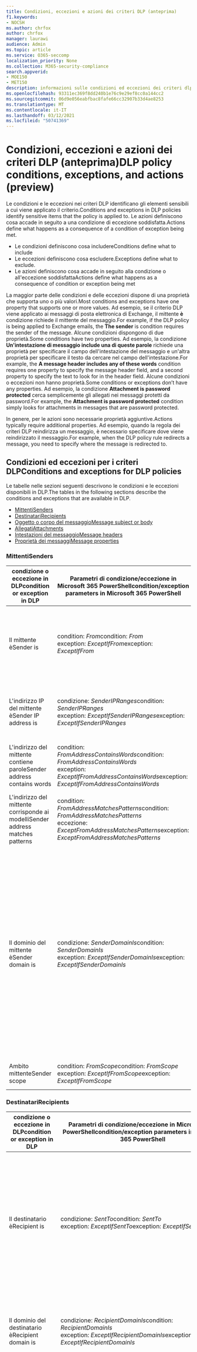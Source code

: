 ```yaml
---
title: Condizioni, eccezioni e azioni dei criteri DLP (anteprima)
f1.keywords:
- NOCSH
ms.author: chrfox
author: chrfox
manager: laurawi
audience: Admin
ms.topic: article
ms.service: O365-seccomp
localization_priority: None
ms.collection: M365-security-compliance
search.appverid:
- MOE150
- MET150
description: informazioni sulle condizioni ed eccezioni dei criteri dlp
ms.openlocfilehash: 93311ec369f8dd240b1e76c9e29ef8cc0a144cc2
ms.sourcegitcommit: 06d9e056eabfbac8fafe66cc32907b33d4ae8253
ms.translationtype: MT
ms.contentlocale: it-IT
ms.lasthandoff: 03/12/2021
ms.locfileid: "50741369"
---
```

# <a name="dlp-policy-conditions-exceptions-and-actions-preview"></a><span data-ttu-id="91c2b-103">Condizioni, eccezioni e azioni dei criteri DLP (anteprima)</span><span class="sxs-lookup"><span data-stu-id="91c2b-103">DLP policy conditions, exceptions, and actions (preview)</span></span>

<span data-ttu-id="91c2b-104">Le condizioni e le eccezioni nei criteri DLP identificano gli elementi sensibili a cui viene applicato il criterio.</span><span class="sxs-lookup"><span data-stu-id="91c2b-104">Conditions and exceptions in DLP policies identify sensitive items that the policy is applied to.</span></span> <span data-ttu-id="91c2b-105">Le azioni definiscono cosa accade in seguito a una condizione di eccezione soddisfatta.</span><span class="sxs-lookup"><span data-stu-id="91c2b-105">Actions define what happens as a consequence of a condition of exception being met.</span></span>

- <span data-ttu-id="91c2b-106">Le condizioni definiscono cosa includere</span><span class="sxs-lookup"><span data-stu-id="91c2b-106">Conditions define what to include</span></span>
- <span data-ttu-id="91c2b-107">Le eccezioni definiscono cosa escludere.</span><span class="sxs-lookup"><span data-stu-id="91c2b-107">Exceptions define what to exclude.</span></span>
- <span data-ttu-id="91c2b-108">Le azioni definiscono cosa accade in seguito alla condizione o all'eccezione soddisfatta</span><span class="sxs-lookup"><span data-stu-id="91c2b-108">Actions define what happens as a consequence of condition or exception being met</span></span>
 
<span data-ttu-id="91c2b-109">La maggior parte delle condizioni e delle eccezioni dispone di una proprietà che supporta uno o più valori.</span><span class="sxs-lookup"><span data-stu-id="91c2b-109">Most conditions and exceptions have one property that supports one or more values.</span></span> <span data-ttu-id="91c2b-110">Ad esempio, se il criterio DLP viene applicato ai messaggi di posta elettronica di Exchange, il mittente **è** condizione richiede il mittente del messaggio.</span><span class="sxs-lookup"><span data-stu-id="91c2b-110">For example, if the DLP policy is being applied to Exchange emails, the **The sender** is condition requires the sender of the message.</span></span> <span data-ttu-id="91c2b-111">Alcune condizioni dispongono di due proprietà.</span><span class="sxs-lookup"><span data-stu-id="91c2b-111">Some conditions have two properties.</span></span> <span data-ttu-id="91c2b-112">Ad esempio, la condizione **Un'intestazione di messaggio include una di queste parole** richiede una proprietà per specificare il campo dell'intestazione del messaggio e un'altra proprietà per specificare il testo da cercare nel campo dell'intestazione.</span><span class="sxs-lookup"><span data-stu-id="91c2b-112">For example, the **A message header includes any of these words** condition requires one property to specify the message header field, and a second property to specify the text to look for in the header field.</span></span> <span data-ttu-id="91c2b-113">Alcune condizioni o eccezioni non hanno proprietà.</span><span class="sxs-lookup"><span data-stu-id="91c2b-113">Some conditions or exceptions don’t have any properties.</span></span> <span data-ttu-id="91c2b-114">Ad esempio, la condizione **Attachment is password protected** cerca semplicemente gli allegati nei messaggi protetti da password.</span><span class="sxs-lookup"><span data-stu-id="91c2b-114">For example, the **Attachment is password protected** condition simply looks for attachments in messages that are password protected.</span></span>

<span data-ttu-id="91c2b-115">In genere, per le azioni sono necessarie proprietà aggiuntive.</span><span class="sxs-lookup"><span data-stu-id="91c2b-115">Actions typically require additional properties.</span></span> <span data-ttu-id="91c2b-116">Ad esempio, quando la regola dei criteri DLP reindirizza un messaggio, è necessario specificare dove viene reindirizzato il messaggio.</span><span class="sxs-lookup"><span data-stu-id="91c2b-116">For example, when the DLP policy rule redirects a message, you need to specify where the message is redirected to.</span></span> 
<!-- Some actions have multiple properties that are available or required. For example, when the rule adds a header field to the message header, you need to specify both the name and value of the header. When the rule adds a disclaimer to messages, you need to specify the disclaimer text, but you can also specify where to insert the text, or what to do if the disclaimer can't be added to the message. Typically, you can configure multiple actions in a rule, but some actions are exclusive. For example, one rule can't reject and redirect the same message.-->

## <a name="conditions-and-exceptions-for-dlp-policies"></a><span data-ttu-id="91c2b-117">Condizioni ed eccezioni per i criteri DLP</span><span class="sxs-lookup"><span data-stu-id="91c2b-117">Conditions and exceptions for DLP policies</span></span>

<span data-ttu-id="91c2b-118">Le tabelle nelle sezioni seguenti descrivono le condizioni e le eccezioni disponibili in DLP.</span><span class="sxs-lookup"><span data-stu-id="91c2b-118">The tables in the following sections describe the conditions and exceptions that are available in DLP.</span></span>

- [<span data-ttu-id="91c2b-119">Mittenti</span><span class="sxs-lookup"><span data-stu-id="91c2b-119">Senders</span></span>](#senders)
- [<span data-ttu-id="91c2b-120">Destinatari</span><span class="sxs-lookup"><span data-stu-id="91c2b-120">Recipients</span></span>](#recipients)
- [<span data-ttu-id="91c2b-121">Oggetto o corpo del messaggio</span><span class="sxs-lookup"><span data-stu-id="91c2b-121">Message subject or body</span></span>](#message-subject-or-body)
- [<span data-ttu-id="91c2b-122">Allegati</span><span class="sxs-lookup"><span data-stu-id="91c2b-122">Attachments</span></span>](#attachments)
- [<span data-ttu-id="91c2b-123">Intestazioni del messaggio</span><span class="sxs-lookup"><span data-stu-id="91c2b-123">Message headers</span></span>](#message-headers)
- [<span data-ttu-id="91c2b-124">Proprietà dei messaggi</span><span class="sxs-lookup"><span data-stu-id="91c2b-124">Message properties</span></span>](#message-properties)

### <a name="senders"></a><span data-ttu-id="91c2b-125">Mittenti</span><span class="sxs-lookup"><span data-stu-id="91c2b-125">Senders</span></span>


|<span data-ttu-id="91c2b-126">**condizione o eccezione in DLP**</span><span class="sxs-lookup"><span data-stu-id="91c2b-126">**condition or exception in DLP**</span></span>  |<span data-ttu-id="91c2b-127">**Parametri di condizione/eccezione in Microsoft 365 PowerShell**</span><span class="sxs-lookup"><span data-stu-id="91c2b-127">**condition/exception parameters in Microsoft 365 PowerShell**</span></span> |<span data-ttu-id="91c2b-128">**tipo di proprietà**</span><span class="sxs-lookup"><span data-stu-id="91c2b-128">**property type**</span></span>  |<span data-ttu-id="91c2b-129">**description**</span><span class="sxs-lookup"><span data-stu-id="91c2b-129">**description**</span></span>|
|---------|---------|---------|---------|
|<span data-ttu-id="91c2b-130">Il mittente è</span><span class="sxs-lookup"><span data-stu-id="91c2b-130">Sender is</span></span> |<span data-ttu-id="91c2b-131">condition: *From*</span><span class="sxs-lookup"><span data-stu-id="91c2b-131">condition: *From*</span></span> <br/> <span data-ttu-id="91c2b-132">exception: *ExceptIfFrom*</span><span class="sxs-lookup"><span data-stu-id="91c2b-132">exception: *ExceptIfFrom*</span></span>      |<span data-ttu-id="91c2b-133">Addresses</span><span class="sxs-lookup"><span data-stu-id="91c2b-133">Addresses</span></span> |     <span data-ttu-id="91c2b-134">Messaggi inviati dalle cassette postali, dagli utenti di posta elettronica, dai contatti di posta o dai gruppi di Microsoft 365 specificati nell'organizzazione.</span><span class="sxs-lookup"><span data-stu-id="91c2b-134">Messages that are sent by the specified mailboxes, mail users, mail contacts, or Microsoft 365 groups in the organization.</span></span>|
|<span data-ttu-id="91c2b-135">L'indirizzo IP del mittente è</span><span class="sxs-lookup"><span data-stu-id="91c2b-135">Sender IP address is</span></span>     |<span data-ttu-id="91c2b-136">condizione: *SenderIPRanges*</span><span class="sxs-lookup"><span data-stu-id="91c2b-136">condition: *SenderIPRanges*</span></span><br/> <span data-ttu-id="91c2b-137">exception: *ExceptIfSenderIPRanges*</span><span class="sxs-lookup"><span data-stu-id="91c2b-137">exception: *ExceptIfSenderIPRanges*</span></span>         |  <span data-ttu-id="91c2b-138">IPAddressRanges</span><span class="sxs-lookup"><span data-stu-id="91c2b-138">IPAddressRanges</span></span>       | <span data-ttu-id="91c2b-139">Messaggi in cui l'indirizzo IP del mittente corrisponde all'indirizzo IP specificato o ricade nell'intervallo di indirizzi IP specificato.</span><span class="sxs-lookup"><span data-stu-id="91c2b-139">Messages where the sender's IP address matches the specified IP address, or falls within the specified IP address range.</span></span>       |
|<span data-ttu-id="91c2b-140">L'indirizzo del mittente contiene parole</span><span class="sxs-lookup"><span data-stu-id="91c2b-140">Sender address contains words</span></span>   | <span data-ttu-id="91c2b-141">condition: *FromAddressContainsWords*</span><span class="sxs-lookup"><span data-stu-id="91c2b-141">condition: *FromAddressContainsWords*</span></span> <br/> <span data-ttu-id="91c2b-142">exception: *ExceptIfFromAddressContainsWords*</span><span class="sxs-lookup"><span data-stu-id="91c2b-142">exception: *ExceptIfFromAddressContainsWords*</span></span>        |   <span data-ttu-id="91c2b-143">Parole</span><span class="sxs-lookup"><span data-stu-id="91c2b-143">Words</span></span>      |   <span data-ttu-id="91c2b-144">Messaggi che contengono le parole specificate nell'indirizzo e-mail del mittente.</span><span class="sxs-lookup"><span data-stu-id="91c2b-144">Messages that contain the specified words in the sender's email address.</span></span>|
| <span data-ttu-id="91c2b-145">L'indirizzo del mittente corrisponde ai modelli</span><span class="sxs-lookup"><span data-stu-id="91c2b-145">Sender address matches patterns</span></span>    | <span data-ttu-id="91c2b-146">condition: *FromAddressMatchesPatterns*</span><span class="sxs-lookup"><span data-stu-id="91c2b-146">condition: *FromAddressMatchesPatterns*</span></span> <br/> <span data-ttu-id="91c2b-147">eccezione: *ExceptFromAddressMatchesPatterns*</span><span class="sxs-lookup"><span data-stu-id="91c2b-147">exception: *ExceptFromAddressMatchesPatterns*</span></span>       |      <span data-ttu-id="91c2b-148">Modelli</span><span class="sxs-lookup"><span data-stu-id="91c2b-148">Patterns</span></span>   |  <span data-ttu-id="91c2b-149">Messaggi in cui l'indirizzo e-mail del mittente contiene modelli di testo che corrispondono alle espressioni regolari specificate.</span><span class="sxs-lookup"><span data-stu-id="91c2b-149">Messages where the sender's email address contains text patterns that match the specified regular expressions.</span></span>  |
|<span data-ttu-id="91c2b-150">Il dominio del mittente è</span><span class="sxs-lookup"><span data-stu-id="91c2b-150">Sender domain is</span></span>  |  <span data-ttu-id="91c2b-151">condizione: *SenderDomainIs*</span><span class="sxs-lookup"><span data-stu-id="91c2b-151">condition: *SenderDomainIs*</span></span> <br/> <span data-ttu-id="91c2b-152">exception: *ExceptIfSenderDomainIs*</span><span class="sxs-lookup"><span data-stu-id="91c2b-152">exception: *ExceptIfSenderDomainIs*</span></span>       |<span data-ttu-id="91c2b-153">DomainName</span><span class="sxs-lookup"><span data-stu-id="91c2b-153">DomainName</span></span>         |     <span data-ttu-id="91c2b-154">Messaggi in cui il dominio dell'indirizzo di posta elettronica del mittente corrisponde al valore specificato.</span><span class="sxs-lookup"><span data-stu-id="91c2b-154">Messages where the domain of the sender's email address matches the specified value.</span></span> <span data-ttu-id="91c2b-155">Se è necessario trovare  i domini del mittente che contengono il dominio specificato(ad esempio, qualsiasi sottodominio di un dominio), utilizzare la condizione L'indirizzo del mittente corrisponde **a**(*FromAddressMatchesPatterns*) e specificare il dominio utilizzando la sintassi: ' \. dominio \. com$'.</span><span class="sxs-lookup"><span data-stu-id="91c2b-155">If you need to find sender domains that *contain* the specified domain (for example, any subdomain of a domain), use **The sender address matches**(*FromAddressMatchesPatterns*) condition and specify the domain by using the syntax: '\.domain\.com$'.</span></span>    |
|<span data-ttu-id="91c2b-156">Ambito mittente</span><span class="sxs-lookup"><span data-stu-id="91c2b-156">Sender scope</span></span>    | <span data-ttu-id="91c2b-157">condition: *FromScope*</span><span class="sxs-lookup"><span data-stu-id="91c2b-157">condition: *FromScope*</span></span> <br/> <span data-ttu-id="91c2b-158">exception: *ExceptIfFromScope*</span><span class="sxs-lookup"><span data-stu-id="91c2b-158">exception: *ExceptIfFromScope*</span></span>    | <span data-ttu-id="91c2b-159">UserScopeFrom</span><span class="sxs-lookup"><span data-stu-id="91c2b-159">UserScopeFrom</span></span>    |    <span data-ttu-id="91c2b-160">Messaggi inviati da mittenti interni o esterni.</span><span class="sxs-lookup"><span data-stu-id="91c2b-160">Messages that are sent by either internal or external senders.</span></span>    |

### <a name="recipients"></a><span data-ttu-id="91c2b-161">Destinatari</span><span class="sxs-lookup"><span data-stu-id="91c2b-161">Recipients</span></span>

|<span data-ttu-id="91c2b-162">**condizione o eccezione in DLP**</span><span class="sxs-lookup"><span data-stu-id="91c2b-162">**condition or exception in DLP**</span></span>| <span data-ttu-id="91c2b-163">**Parametri di condizione/eccezione in Microsoft 365 PowerShell**</span><span class="sxs-lookup"><span data-stu-id="91c2b-163">**condition/exception parameters in Microsoft 365 PowerShell**</span></span> |    <span data-ttu-id="91c2b-164">**tipo di proprietà**</span><span class="sxs-lookup"><span data-stu-id="91c2b-164">**property type**</span></span> | <span data-ttu-id="91c2b-165">**description**</span><span class="sxs-lookup"><span data-stu-id="91c2b-165">**description**</span></span>|
|---------|---------|---------|---------|
|<span data-ttu-id="91c2b-166">Il destinatario è</span><span class="sxs-lookup"><span data-stu-id="91c2b-166">Recipient is</span></span>|  <span data-ttu-id="91c2b-167">condizione: *SentTo*</span><span class="sxs-lookup"><span data-stu-id="91c2b-167">condition: *SentTo*</span></span> <br/> <span data-ttu-id="91c2b-168">exception: *ExceptIfSentTo*</span><span class="sxs-lookup"><span data-stu-id="91c2b-168">exception: *ExceptIfSentTo*</span></span> | <span data-ttu-id="91c2b-169">Addresses</span><span class="sxs-lookup"><span data-stu-id="91c2b-169">Addresses</span></span> | <span data-ttu-id="91c2b-p105">Messaggi in cui uno dei destinatari è la cassetta postale, l'utente di posta o il contatto di posta specificato nell'organizzazione. I destinatari possono essere nei campi **To**, **Cc** o **Bcc** del messaggio.  </span><span class="sxs-lookup"><span data-stu-id="91c2b-p105">Messages where one of the recipients is the specified mailbox, mail user, or mail contact in the organization. The recipients can be in the **To**, **Cc**, or **Bcc** fields of the message.</span></span>|
|<span data-ttu-id="91c2b-172">Il dominio del destinatario è</span><span class="sxs-lookup"><span data-stu-id="91c2b-172">Recipient domain is</span></span>|   <span data-ttu-id="91c2b-173">condizione: *RecipientDomainIs*</span><span class="sxs-lookup"><span data-stu-id="91c2b-173">condition: *RecipientDomainIs*</span></span> <br/> <span data-ttu-id="91c2b-174">exception: *ExceptIfRecipientDomainIs*</span><span class="sxs-lookup"><span data-stu-id="91c2b-174">exception: *ExceptIfRecipientDomainIs*</span></span> |   <span data-ttu-id="91c2b-175">DomainName</span><span class="sxs-lookup"><span data-stu-id="91c2b-175">DomainName</span></span> |    <span data-ttu-id="91c2b-176">Messaggi in cui il dominio dell'indirizzo di posta elettronica del mittente corrisponde al valore specificato.</span><span class="sxs-lookup"><span data-stu-id="91c2b-176">Messages where the domain of the sender's email address matches the specified value.</span></span>|
|<span data-ttu-id="91c2b-177">L'indirizzo del destinatario contiene parole</span><span class="sxs-lookup"><span data-stu-id="91c2b-177">Recipient address contains words</span></span>|  <span data-ttu-id="91c2b-178">condition: *AnyOfRecipientAddressContainsWords*</span><span class="sxs-lookup"><span data-stu-id="91c2b-178">condition: *AnyOfRecipientAddressContainsWords*</span></span> <br/> <span data-ttu-id="91c2b-179">exception: *ExceptIfAnyOfRecipientAddressContainsWords*</span><span class="sxs-lookup"><span data-stu-id="91c2b-179">exception: *ExceptIfAnyOfRecipientAddressContainsWords*</span></span>|  <span data-ttu-id="91c2b-180">Parole</span><span class="sxs-lookup"><span data-stu-id="91c2b-180">Words</span></span>|  <span data-ttu-id="91c2b-181">Messaggi che contengono le parole specificate nell'indirizzo e-mail del destinatario.</span><span class="sxs-lookup"><span data-stu-id="91c2b-181">Messages that contain the specified words in the recipient's email address.</span></span> <br/><span data-ttu-id="91c2b-p106">**Nota**: questa condizione non considera i messaggi che vengono inviati all'indirizzo proxy del destinatario. Esegue la corrispondenza solo dei messaggi che vengono inviati all'indirizzo e-mail principale del destinatario.</span><span class="sxs-lookup"><span data-stu-id="91c2b-p106">**Note**: This condition doesn't consider messages that are sent to recipient proxy addresses. It only matches messages that are sent to the recipient's primary email address.</span></span>|
|<span data-ttu-id="91c2b-184">L'indirizzo del destinatario corrisponde ai modelli</span><span class="sxs-lookup"><span data-stu-id="91c2b-184">Recipient address matches patterns</span></span>| <span data-ttu-id="91c2b-185">condizione: *AnyOfRecipientAddressMatchesPatterns*</span><span class="sxs-lookup"><span data-stu-id="91c2b-185">condition: *AnyOfRecipientAddressMatchesPatterns*</span></span> <br/> <span data-ttu-id="91c2b-186">eccezione: *ExceptIfAnyOfRecipientAddressMatchesPatterns*</span><span class="sxs-lookup"><span data-stu-id="91c2b-186">exception: *ExceptIfAnyOfRecipientAddressMatchesPatterns*</span></span>| <span data-ttu-id="91c2b-187">Modelli</span><span class="sxs-lookup"><span data-stu-id="91c2b-187">Patterns</span></span>    |<span data-ttu-id="91c2b-188">Messaggi in cui l'indirizzo e-mail del destinatario contiene modelli di testo che corrispondono alle espressioni regolari specificate.</span><span class="sxs-lookup"><span data-stu-id="91c2b-188">Messages where a recipient's email address contains text patterns that match the specified regular expressions.</span></span> <br/> <span data-ttu-id="91c2b-p107">**Nota**: questa condizione non considera i messaggi che vengono inviati all'indirizzo proxy del destinatario. Esegue la corrispondenza solo dei messaggi che vengono inviati all'indirizzo e-mail principale del destinatario.</span><span class="sxs-lookup"><span data-stu-id="91c2b-p107">**Note**: This condition doesn't consider messages that are sent to recipient proxy addresses. It only matches messages that are sent to the recipient's primary email address.</span></span>|
|<span data-ttu-id="91c2b-191">Inviato a membro di</span><span class="sxs-lookup"><span data-stu-id="91c2b-191">Sent to member of</span></span>| <span data-ttu-id="91c2b-192">condition: *SentToMemberOf*</span><span class="sxs-lookup"><span data-stu-id="91c2b-192">condition: *SentToMemberOf*</span></span> <br/> <span data-ttu-id="91c2b-193">exception: *ExceptIfSentToMemberOf*</span><span class="sxs-lookup"><span data-stu-id="91c2b-193">exception: *ExceptIfSentToMemberOf*</span></span>|  <span data-ttu-id="91c2b-194">Addresses</span><span class="sxs-lookup"><span data-stu-id="91c2b-194">Addresses</span></span>|  <span data-ttu-id="91c2b-195">Messaggi contenenti destinatari membri del gruppo di distribuzione, del gruppo di sicurezza abilitato alla posta elettronica o del gruppo di Microsoft 365 specificato.</span><span class="sxs-lookup"><span data-stu-id="91c2b-195">Messages that contain recipients who are members of the specified distribution group, mail-enabled security group, or Microsoft 365 group.</span></span> <span data-ttu-id="91c2b-196">Il gruppo può essere nei campi **To**, **Cc** o **Bcc** del messaggio.</span><span class="sxs-lookup"><span data-stu-id="91c2b-196">The group can be in the **To**, **Cc**, or **Bcc** fields of the message.</span></span>|

### <a name="message-subject-or-body"></a><span data-ttu-id="91c2b-197">Oggetto o corpo del messaggio</span><span class="sxs-lookup"><span data-stu-id="91c2b-197">Message subject or body</span></span>

|<span data-ttu-id="91c2b-198">**condizione o eccezione in DLP**</span><span class="sxs-lookup"><span data-stu-id="91c2b-198">**condition or exception in DLP**</span></span> | <span data-ttu-id="91c2b-199">**Parametri di condizione/eccezione in Microsoft 365 PowerShell**</span><span class="sxs-lookup"><span data-stu-id="91c2b-199">**condition/exception parameters in Microsoft 365 PowerShell**</span></span> |<span data-ttu-id="91c2b-200">**tipo di proprietà**</span><span class="sxs-lookup"><span data-stu-id="91c2b-200">**property type**</span></span>| <span data-ttu-id="91c2b-201">**description**</span><span class="sxs-lookup"><span data-stu-id="91c2b-201">**description**</span></span>|
|---------|---------|---------|---------|
|<span data-ttu-id="91c2b-202">L'oggetto contiene parole o frasi</span><span class="sxs-lookup"><span data-stu-id="91c2b-202">Subject contains words or phrases</span></span>| <span data-ttu-id="91c2b-203">condition: *SubjectContainsWords*</span><span class="sxs-lookup"><span data-stu-id="91c2b-203">condition: *SubjectContainsWords*</span></span> <br/> <span data-ttu-id="91c2b-204">exception: *ExceptIf SubjectContainsWords*</span><span class="sxs-lookup"><span data-stu-id="91c2b-204">exception: *ExceptIf SubjectContainsWords*</span></span>| <span data-ttu-id="91c2b-205">Parole</span><span class="sxs-lookup"><span data-stu-id="91c2b-205">Words</span></span>   |<span data-ttu-id="91c2b-206">Messaggi che contengono le parole specificate nel campo Subject.</span><span class="sxs-lookup"><span data-stu-id="91c2b-206">Messages that have the specified words in the Subject field.</span></span>|
|<span data-ttu-id="91c2b-207">L'oggetto corrisponde ai modelli</span><span class="sxs-lookup"><span data-stu-id="91c2b-207">Subject matches patterns</span></span>|<span data-ttu-id="91c2b-208">condition: *SubjectMatchesPatterns*</span><span class="sxs-lookup"><span data-stu-id="91c2b-208">condition: *SubjectMatchesPatterns*</span></span> <br/> <span data-ttu-id="91c2b-209">exception: *ExceptIf SubjectMatchesPatterns*</span><span class="sxs-lookup"><span data-stu-id="91c2b-209">exception: *ExceptIf SubjectMatchesPatterns*</span></span>|<span data-ttu-id="91c2b-210">Modelli</span><span class="sxs-lookup"><span data-stu-id="91c2b-210">Patterns</span></span>   |<span data-ttu-id="91c2b-211">Messaggi in cui il campo Subject contiene modelli di testo che corrispondono alle espressioni regolari specificate.</span><span class="sxs-lookup"><span data-stu-id="91c2b-211">Messages where the Subject field contain text patterns that match the specified regular expressions.</span></span>|
|<span data-ttu-id="91c2b-212">Il contenuto contiene</span><span class="sxs-lookup"><span data-stu-id="91c2b-212">Content contains</span></span>|  <span data-ttu-id="91c2b-213">condition: *ContentContainsSensitiveInformation*</span><span class="sxs-lookup"><span data-stu-id="91c2b-213">condition: *ContentContainsSensitiveInformation*</span></span> <br/> <span data-ttu-id="91c2b-214">exception *ExceptIfContentContainsSensitiveInformation*</span><span class="sxs-lookup"><span data-stu-id="91c2b-214">exception *ExceptIfContentContainsSensitiveInformation*</span></span>| <span data-ttu-id="91c2b-215">SensitiveInformationTypes</span><span class="sxs-lookup"><span data-stu-id="91c2b-215">SensitiveInformationTypes</span></span>|  <span data-ttu-id="91c2b-216">Messaggi o documenti che contengono informazioni riservate come definito dai criteri di prevenzione della perdita dei dati (DLP).</span><span class="sxs-lookup"><span data-stu-id="91c2b-216">Messages or documents that contain sensitive information as defined by data loss prevention (DLP) policies.</span></span>|
| <span data-ttu-id="91c2b-217">Oggetto o corpo corrisponde al modello</span><span class="sxs-lookup"><span data-stu-id="91c2b-217">Subject or Body matches pattern</span></span>    | <span data-ttu-id="91c2b-218">condition: *SubjectOrBodyMatchesPatterns*</span><span class="sxs-lookup"><span data-stu-id="91c2b-218">condition: *SubjectOrBodyMatchesPatterns*</span></span> <br/> <span data-ttu-id="91c2b-219">exception: *ExceptIfSubjectOrBodyMatchesPatterns*</span><span class="sxs-lookup"><span data-stu-id="91c2b-219">exception: *ExceptIfSubjectOrBodyMatchesPatterns*</span></span>    | <span data-ttu-id="91c2b-220">Modelli</span><span class="sxs-lookup"><span data-stu-id="91c2b-220">Patterns</span></span>    | <span data-ttu-id="91c2b-221">Messaggi in cui il campo oggetto o il corpo del messaggio contiene modelli di testo che corrispondono alle espressioni regolari specificate.</span><span class="sxs-lookup"><span data-stu-id="91c2b-221">Messages where the subject field or message body contains text patterns that match the specified regular expressions.</span></span>    |
| <span data-ttu-id="91c2b-222">L'oggetto o il corpo contiene parole</span><span class="sxs-lookup"><span data-stu-id="91c2b-222">Subject or Body contains words</span></span>    | <span data-ttu-id="91c2b-223">condition: *SubjectOrBodyContainsWords*</span><span class="sxs-lookup"><span data-stu-id="91c2b-223">condition: *SubjectOrBodyContainsWords*</span></span> <br/> <span data-ttu-id="91c2b-224">exception: *ExceptIfSubjectOrBodyContainsWords*</span><span class="sxs-lookup"><span data-stu-id="91c2b-224">exception: *ExceptIfSubjectOrBodyContainsWords*</span></span>    | <span data-ttu-id="91c2b-225">Parole</span><span class="sxs-lookup"><span data-stu-id="91c2b-225">Words</span></span>    | <span data-ttu-id="91c2b-226">Messaggi con le parole specificate nel campo oggetto o nel corpo del messaggio</span><span class="sxs-lookup"><span data-stu-id="91c2b-226">Messages that have the specified words in the subject field or message body</span></span>    |


### <a name="attachments"></a><span data-ttu-id="91c2b-227">Allegati</span><span class="sxs-lookup"><span data-stu-id="91c2b-227">Attachments</span></span>

|<span data-ttu-id="91c2b-228">**condizione o eccezione in DLP**</span><span class="sxs-lookup"><span data-stu-id="91c2b-228">**condition or exception in DLP**</span></span>| <span data-ttu-id="91c2b-229">**Parametri di condizione/eccezione in Microsoft 365 PowerShell**</span><span class="sxs-lookup"><span data-stu-id="91c2b-229">**condition/exception parameters in Microsoft 365 PowerShell**</span></span>| <span data-ttu-id="91c2b-230">**tipo di proprietà**</span><span class="sxs-lookup"><span data-stu-id="91c2b-230">**property type**</span></span>   |<span data-ttu-id="91c2b-231">**description**</span><span class="sxs-lookup"><span data-stu-id="91c2b-231">**description**</span></span>|
|---------|---------|---------|---------|
|<span data-ttu-id="91c2b-232">L'allegato è protetto da password</span><span class="sxs-lookup"><span data-stu-id="91c2b-232">Attachment is password protected</span></span>|<span data-ttu-id="91c2b-233">condizione: *DocumentIsPasswordProtected*</span><span class="sxs-lookup"><span data-stu-id="91c2b-233">condition: *DocumentIsPasswordProtected*</span></span> <br/> <span data-ttu-id="91c2b-234">exception: *ExceptIfDocumentIsPasswordProtected*</span><span class="sxs-lookup"><span data-stu-id="91c2b-234">exception: *ExceptIfDocumentIsPasswordProtected*</span></span>|<span data-ttu-id="91c2b-235">nessuno</span><span class="sxs-lookup"><span data-stu-id="91c2b-235">none</span></span>| <span data-ttu-id="91c2b-236">Messaggi in cui un allegato è protetto da password (e pertanto non può essere analizzato).</span><span class="sxs-lookup"><span data-stu-id="91c2b-236">Messages where an attachment is password protected (and therefore can't be scanned).</span></span> <span data-ttu-id="91c2b-237">Il rilevamento delle password funziona solo per i documenti di Office, i file ZIP e i file con estensione 7z.</span><span class="sxs-lookup"><span data-stu-id="91c2b-237">Password detection only works for Office documents, .zip files, and .7z files.</span></span>|
|<span data-ttu-id="91c2b-238">L'estensione del file dell'allegato è</span><span class="sxs-lookup"><span data-stu-id="91c2b-238">Attachment’s file extension is</span></span>|<span data-ttu-id="91c2b-239">condition: *ContentExtensionMatchesWords*</span><span class="sxs-lookup"><span data-stu-id="91c2b-239">condition: *ContentExtensionMatchesWords*</span></span> <br/> <span data-ttu-id="91c2b-240">exception: *ExceptIfContentExtensionMatchesWords*</span><span class="sxs-lookup"><span data-stu-id="91c2b-240">exception: *ExceptIfContentExtensionMatchesWords*</span></span>|  <span data-ttu-id="91c2b-241">Parole</span><span class="sxs-lookup"><span data-stu-id="91c2b-241">Words</span></span>   |<span data-ttu-id="91c2b-242">Messaggi in cui l'estensione di un file allegato corrisponde a una delle parole specificate.</span><span class="sxs-lookup"><span data-stu-id="91c2b-242">Messages where an attachment's file extension matches any of the specified words.</span></span>|
|<span data-ttu-id="91c2b-243">Non è stato possibile analizzare il contenuto di qualsiasi allegato di posta elettronica</span><span class="sxs-lookup"><span data-stu-id="91c2b-243">Any email attachment’s content could not be scanned</span></span>|<span data-ttu-id="91c2b-244">condizione: *DocumentIsUnsupported*</span><span class="sxs-lookup"><span data-stu-id="91c2b-244">condition: *DocumentIsUnsupported*</span></span> <br/><span data-ttu-id="91c2b-245">exception: *ExceptIf DocumentIsUnsupported*</span><span class="sxs-lookup"><span data-stu-id="91c2b-245">exception: *ExceptIf DocumentIsUnsupported*</span></span>|   <span data-ttu-id="91c2b-246">n/d</span><span class="sxs-lookup"><span data-stu-id="91c2b-246">n/a</span></span>|    <span data-ttu-id="91c2b-247">Messaggi in cui un allegato non è riconosciuto a livello nativo da Exchange Online.</span><span class="sxs-lookup"><span data-stu-id="91c2b-247">Messages where an attachment isn't natively recognized by Exchange Online.</span></span>|
|<span data-ttu-id="91c2b-248">Il contenuto di qualsiasi allegato di posta elettronica non ha completato l'analisi</span><span class="sxs-lookup"><span data-stu-id="91c2b-248">Any email attachment’s content didn’t complete scanning</span></span>|   <span data-ttu-id="91c2b-249">condizione: *ProcessingLimitExceeded*</span><span class="sxs-lookup"><span data-stu-id="91c2b-249">condition: *ProcessingLimitExceeded*</span></span> <br/> <span data-ttu-id="91c2b-250">exception: *ExceptIfProcessingLimitExceeded*</span><span class="sxs-lookup"><span data-stu-id="91c2b-250">exception: *ExceptIfProcessingLimitExceeded*</span></span>|    <span data-ttu-id="91c2b-251">n/d</span><span class="sxs-lookup"><span data-stu-id="91c2b-251">n/a</span></span> |<span data-ttu-id="91c2b-p110">Messaggi in cui il motore delle regole non ha completato l'analisi degli allegati. È possibile utilizzare questa condizione per creare regole che interagiscono per identificare ed elaborare i messaggi in cui non è stato possibile analizzare completamente il contenuto.</span><span class="sxs-lookup"><span data-stu-id="91c2b-p110">Messages where the rules engine couldn't complete the scanning of the attachments. You can use this condition to create rules that work together to identify and process messages where the content couldn't be fully scanned.</span></span>|
|<span data-ttu-id="91c2b-254">Il nome del documento contiene parole</span><span class="sxs-lookup"><span data-stu-id="91c2b-254">Document name contains words</span></span>|<span data-ttu-id="91c2b-255">condition: *DocumentNameMatchesWords*</span><span class="sxs-lookup"><span data-stu-id="91c2b-255">condition: *DocumentNameMatchesWords*</span></span> <br/> <span data-ttu-id="91c2b-256">exception: *ExceptIfDocumentNameMatchesWords*</span><span class="sxs-lookup"><span data-stu-id="91c2b-256">exception: *ExceptIfDocumentNameMatchesWords*</span></span> |<span data-ttu-id="91c2b-257">Parole</span><span class="sxs-lookup"><span data-stu-id="91c2b-257">Words</span></span>  |<span data-ttu-id="91c2b-258">Messaggi in cui il nome file di un allegato corrisponde a una delle parole specificate.</span><span class="sxs-lookup"><span data-stu-id="91c2b-258">Messages where an attachment's file name matches any of the specified words.</span></span>|
|<span data-ttu-id="91c2b-259">Il nome del documento corrisponde ai modelli</span><span class="sxs-lookup"><span data-stu-id="91c2b-259">Document name matches patterns</span></span>|<span data-ttu-id="91c2b-260">condizione: *DocumentNameMatchesPatterns*</span><span class="sxs-lookup"><span data-stu-id="91c2b-260">condition: *DocumentNameMatchesPatterns*</span></span> <br/> <span data-ttu-id="91c2b-261">exception: *ExceptIfDocumentNameMatchesPatterns*</span><span class="sxs-lookup"><span data-stu-id="91c2b-261">exception: *ExceptIfDocumentNameMatchesPatterns*</span></span>|    <span data-ttu-id="91c2b-262">Modelli</span><span class="sxs-lookup"><span data-stu-id="91c2b-262">Patterns</span></span>    |<span data-ttu-id="91c2b-263">Messaggi in cui il nome di file di un allegato contiene modelli di testo che corrispondono alle espressioni regolari specificate.</span><span class="sxs-lookup"><span data-stu-id="91c2b-263">Messages where an attachment's file name contains text patterns that match the specified regular expressions.</span></span>|
|<span data-ttu-id="91c2b-264">La proprietà del documento è</span><span class="sxs-lookup"><span data-stu-id="91c2b-264">Document property is</span></span>|<span data-ttu-id="91c2b-265">condition: *ContentPropertyContainsWords*</span><span class="sxs-lookup"><span data-stu-id="91c2b-265">condition: *ContentPropertyContainsWords*</span></span> <br/> <span data-ttu-id="91c2b-266">exception: *ExceptIfContentPropertyContainsWords*</span><span class="sxs-lookup"><span data-stu-id="91c2b-266">exception: *ExceptIfContentPropertyContainsWords*</span></span> |<span data-ttu-id="91c2b-267">Parole</span><span class="sxs-lookup"><span data-stu-id="91c2b-267">Words</span></span>| <span data-ttu-id="91c2b-268">Messaggi o documenti in cui l'estensione di file di un allegato corrisponde a una delle parole specificate.</span><span class="sxs-lookup"><span data-stu-id="91c2b-268">Messages or documents where an attachment's file extension matches any of the specified words.</span></span>|
|<span data-ttu-id="91c2b-269">La dimensione del documento è uguale o maggiore di</span><span class="sxs-lookup"><span data-stu-id="91c2b-269">Document size equals or is greater than</span></span>| <span data-ttu-id="91c2b-270">condizione: *DocumentSizeOver*</span><span class="sxs-lookup"><span data-stu-id="91c2b-270">condition: *DocumentSizeOver*</span></span> <br/> <span data-ttu-id="91c2b-271">exception: *ExceptIfDocumentSizeOver*</span><span class="sxs-lookup"><span data-stu-id="91c2b-271">exception: *ExceptIfDocumentSizeOver*</span></span>|    <span data-ttu-id="91c2b-272">Dimensioni</span><span class="sxs-lookup"><span data-stu-id="91c2b-272">Size</span></span>    |<span data-ttu-id="91c2b-273">Messaggi in cui un allegato ha una dimensione uguale o superiore al valore specificato.</span><span class="sxs-lookup"><span data-stu-id="91c2b-273">Messages where any attachment is greater than or equal to the specified value.</span></span>|

### <a name="message-headers"></a><span data-ttu-id="91c2b-274">Intestazioni dei messaggi</span><span class="sxs-lookup"><span data-stu-id="91c2b-274">Message Headers</span></span>

|<span data-ttu-id="91c2b-275">**condizione o eccezione in DLP**</span><span class="sxs-lookup"><span data-stu-id="91c2b-275">**condition or exception in DLP**</span></span>| <span data-ttu-id="91c2b-276">**Parametri di condizione/eccezione in Microsoft 365 PowerShell**</span><span class="sxs-lookup"><span data-stu-id="91c2b-276">**condition/exception parameters in Microsoft 365 PowerShell**</span></span>| <span data-ttu-id="91c2b-277">**tipo di proprietà**</span><span class="sxs-lookup"><span data-stu-id="91c2b-277">**property type**</span></span>|  <span data-ttu-id="91c2b-278">**description**</span><span class="sxs-lookup"><span data-stu-id="91c2b-278">**description**</span></span>|
|---------|---------|---------|---------|
|<span data-ttu-id="91c2b-279">L'intestazione contiene parole o frasi</span><span class="sxs-lookup"><span data-stu-id="91c2b-279">Header contains words or phrases</span></span>|<span data-ttu-id="91c2b-280">condition: *HeaderContainsWords*</span><span class="sxs-lookup"><span data-stu-id="91c2b-280">condition: *HeaderContainsWords*</span></span> <br/> <span data-ttu-id="91c2b-281">exception: *ExceptIfHeaderContainsWords*</span><span class="sxs-lookup"><span data-stu-id="91c2b-281">exception: *ExceptIfHeaderContainsWords*</span></span>|  <span data-ttu-id="91c2b-282">Hash Table</span><span class="sxs-lookup"><span data-stu-id="91c2b-282">Hash Table</span></span>  |<span data-ttu-id="91c2b-283">Messaggi che contengono il campo di intestazione specificato e il valore di tale campo di intestazione contiene le parole specificate.</span><span class="sxs-lookup"><span data-stu-id="91c2b-283">Messages that contain the specified header field, and the value of that header field contains the specified words.</span></span>|
|<span data-ttu-id="91c2b-284">L'intestazione corrisponde ai modelli</span><span class="sxs-lookup"><span data-stu-id="91c2b-284">Header matches patterns</span></span>|   <span data-ttu-id="91c2b-285">condition: *HeaderMatchesPatterns*</span><span class="sxs-lookup"><span data-stu-id="91c2b-285">condition: *HeaderMatchesPatterns*</span></span> <br/> <span data-ttu-id="91c2b-286">eccezione: *ExceptIfHeaderMatchesPatterns*</span><span class="sxs-lookup"><span data-stu-id="91c2b-286">exception: *ExceptIfHeaderMatchesPatterns*</span></span>|    <span data-ttu-id="91c2b-287">Hash Table</span><span class="sxs-lookup"><span data-stu-id="91c2b-287">Hash Table</span></span>  |<span data-ttu-id="91c2b-288">Messaggi che contengono il campo di intestazione specificato e il valore di tale campo di intestazione contiene le espressioni regolari specificate.</span><span class="sxs-lookup"><span data-stu-id="91c2b-288">Messages that contain the specified header field, and the value of that header field contains the specified regular expressions.</span></span>|

### <a name="message-properties"></a><span data-ttu-id="91c2b-289">Proprietà del messaggio</span><span class="sxs-lookup"><span data-stu-id="91c2b-289">Message properties</span></span>

|<span data-ttu-id="91c2b-290">**condizione o eccezione in DLP**</span><span class="sxs-lookup"><span data-stu-id="91c2b-290">**condition or exception in DLP**</span></span>| <span data-ttu-id="91c2b-291">**Parametri di condizione/eccezione in Microsoft 365 PowerShell**</span><span class="sxs-lookup"><span data-stu-id="91c2b-291">**condition/exception parameters in Microsoft 365 PowerShell**</span></span>| <span data-ttu-id="91c2b-292">**tipo di proprietà**</span><span class="sxs-lookup"><span data-stu-id="91c2b-292">**property type**</span></span>   |<span data-ttu-id="91c2b-293">**description**</span><span class="sxs-lookup"><span data-stu-id="91c2b-293">**description**</span></span>|
|---------|---------|---------|---------|
|<span data-ttu-id="91c2b-294">Dimensione dei messaggi su</span><span class="sxs-lookup"><span data-stu-id="91c2b-294">Message size over</span></span>|<span data-ttu-id="91c2b-295">condition: *MessageSizeOver*</span><span class="sxs-lookup"><span data-stu-id="91c2b-295">condition: *MessageSizeOver*</span></span> <br/> <span data-ttu-id="91c2b-296">exception: *ExceptIfMessageSizeOver*</span><span class="sxs-lookup"><span data-stu-id="91c2b-296">exception: *ExceptIfMessageSizeOver*</span></span>| <span data-ttu-id="91c2b-297">Dimensioni</span><span class="sxs-lookup"><span data-stu-id="91c2b-297">Size</span></span>    |<span data-ttu-id="91c2b-298">Messaggi in cui la dimensione totale (messaggio più allegato) è uguale o superiore al valore specificato.</span><span class="sxs-lookup"><span data-stu-id="91c2b-298">Messages where the total size (message plus attachments) is greater than or equal to the specified value.</span></span> <br/><span data-ttu-id="91c2b-p111">**Nota**: i limiti di dimensione dei messaggi per le cassette postali vengono valutati prima delle regole del flusso di posta. Un messaggio troppo grande per una cassetta postale verrà rifiutato prima che una regola con questa condizione possa essere applicata al messaggio.  </span><span class="sxs-lookup"><span data-stu-id="91c2b-p111">**Note**: Message size limits on mailboxes are evaluated before mail flow rules. A message that's too large for a mailbox will be rejected before a rule with this condition is able to act on the message.</span></span>|
| <span data-ttu-id="91c2b-301">Con importanza</span><span class="sxs-lookup"><span data-stu-id="91c2b-301">With importance</span></span>    | <span data-ttu-id="91c2b-302">condition: *WithImportance*</span><span class="sxs-lookup"><span data-stu-id="91c2b-302">condition: *WithImportance*</span></span> <br/> <span data-ttu-id="91c2b-303">exception: *ExceptIfWithImportance*</span><span class="sxs-lookup"><span data-stu-id="91c2b-303">exception: *ExceptIfWithImportance*</span></span>    | <span data-ttu-id="91c2b-304">Priorità</span><span class="sxs-lookup"><span data-stu-id="91c2b-304">Importance</span></span>    | <span data-ttu-id="91c2b-305">Messaggi contrassegnati con il livello di priorità specificato.</span><span class="sxs-lookup"><span data-stu-id="91c2b-305">Messages that are marked with the specified importance level.</span></span>    |
| <span data-ttu-id="91c2b-306">Il set di caratteri del contenuto contiene parole</span><span class="sxs-lookup"><span data-stu-id="91c2b-306">Content character set contains words</span></span>    | <span data-ttu-id="91c2b-307">condition: *ContentCharacterSetContainsWords*</span><span class="sxs-lookup"><span data-stu-id="91c2b-307">condition: *ContentCharacterSetContainsWords*</span></span> <br/> <span data-ttu-id="91c2b-308">*ExceptIfContentCharacterSetContainsWords*</span><span class="sxs-lookup"><span data-stu-id="91c2b-308">*ExceptIfContentCharacterSetContainsWords*</span></span>    | <span data-ttu-id="91c2b-309">CharacterSets</span><span class="sxs-lookup"><span data-stu-id="91c2b-309">CharacterSets</span></span>    | <span data-ttu-id="91c2b-310">Messaggi che contengono i nomi dei set di caratteri specificati.</span><span class="sxs-lookup"><span data-stu-id="91c2b-310">Messages that have any of the specified character set names.</span></span>    |
| <span data-ttu-id="91c2b-311">Ha override del mittente</span><span class="sxs-lookup"><span data-stu-id="91c2b-311">Has sender override</span></span>    | <span data-ttu-id="91c2b-312">condition: *HasSenderOverride*</span><span class="sxs-lookup"><span data-stu-id="91c2b-312">condition: *HasSenderOverride*</span></span> <br/> <span data-ttu-id="91c2b-313">exception: *ExceptIfHasSenderOverride*</span><span class="sxs-lookup"><span data-stu-id="91c2b-313">exception: *ExceptIfHasSenderOverride*</span></span>    | <span data-ttu-id="91c2b-314">n/d</span><span class="sxs-lookup"><span data-stu-id="91c2b-314">n/a</span></span>    | <span data-ttu-id="91c2b-315">Messaggi in cui il mittente ha scelto di ignorare un criterio di prevenzione della perdita di dati (DLP).</span><span class="sxs-lookup"><span data-stu-id="91c2b-315">Messages where the sender has chosen to override a data loss prevention (DLP) policy.</span></span> <span data-ttu-id="91c2b-316">Per ulteriori informazioni sui criteri DLP, vedere [Prevenzione della perdita dei dati](https://docs.microsoft.com/microsoft-365/compliance/data-loss-prevention-policies).</span><span class="sxs-lookup"><span data-stu-id="91c2b-316">For more information about DLP policies see [Data loss prevention](https://docs.microsoft.com/microsoft-365/compliance/data-loss-prevention-policies).</span></span>   |
| <span data-ttu-id="91c2b-317">Corrispondenze del tipo di messaggio</span><span class="sxs-lookup"><span data-stu-id="91c2b-317">Message type matches</span></span>    | <span data-ttu-id="91c2b-318">condition: *MessageTypeMatches*</span><span class="sxs-lookup"><span data-stu-id="91c2b-318">condition: *MessageTypeMatches*</span></span> <br/> <span data-ttu-id="91c2b-319">exception: *ExceptIfMessageTypeMatches*</span><span class="sxs-lookup"><span data-stu-id="91c2b-319">exception: *ExceptIfMessageTypeMatches*</span></span>    | <span data-ttu-id="91c2b-320">MessageType</span><span class="sxs-lookup"><span data-stu-id="91c2b-320">MessageType</span></span>    | <span data-ttu-id="91c2b-321">Messaggi del tipo specificato.</span><span class="sxs-lookup"><span data-stu-id="91c2b-321">Messages of the specified type.</span></span>    |

## <a name="actions-for-dlp-policies"></a><span data-ttu-id="91c2b-322">Azioni per i criteri DLP</span><span class="sxs-lookup"><span data-stu-id="91c2b-322">Actions for DLP policies</span></span>

<span data-ttu-id="91c2b-323">In questa tabella vengono descritte le azioni disponibili in DLP.</span><span class="sxs-lookup"><span data-stu-id="91c2b-323">This table describes the actions that are available in DLP.</span></span>


|<span data-ttu-id="91c2b-324">**azione in DLP**</span><span class="sxs-lookup"><span data-stu-id="91c2b-324">**action in DLP**</span></span>|<span data-ttu-id="91c2b-325">**parametri azione in Microsoft 365 PowerShell**</span><span class="sxs-lookup"><span data-stu-id="91c2b-325">**action parameters in Microsoft 365 PowerShell**</span></span>|<span data-ttu-id="91c2b-326">**tipo di proprietà**</span><span class="sxs-lookup"><span data-stu-id="91c2b-326">**property type**</span></span>|<span data-ttu-id="91c2b-327">**description**</span><span class="sxs-lookup"><span data-stu-id="91c2b-327">**description**</span></span>|
|---------|---------|---------|---------|
|<span data-ttu-id="91c2b-328">Imposta intestazione</span><span class="sxs-lookup"><span data-stu-id="91c2b-328">Set header</span></span>|<span data-ttu-id="91c2b-329">SetHeader</span><span class="sxs-lookup"><span data-stu-id="91c2b-329">SetHeader</span></span>|<span data-ttu-id="91c2b-330">First property: *Header Name*</span><span class="sxs-lookup"><span data-stu-id="91c2b-330">First property: *Header Name*</span></span> </br> <span data-ttu-id="91c2b-331">Seconda proprietà: *Header Value*</span><span class="sxs-lookup"><span data-stu-id="91c2b-331">Second property: *Header Value*</span></span>|<span data-ttu-id="91c2b-332">Il parametro SetHeader consente di specificare un'azione per la regola DLP che aggiunge o modifica un campo di intestazione e un valore nell'intestazione del messaggio.</span><span class="sxs-lookup"><span data-stu-id="91c2b-332">The SetHeader parameter specifies an action for the DLP rule that adds or modifies a header field and value in the message header.</span></span> <span data-ttu-id="91c2b-333">Questo parametro utilizza la sintassi "HeaderName:HeaderValue".</span><span class="sxs-lookup"><span data-stu-id="91c2b-333">This parameter uses the syntax "HeaderName:HeaderValue".</span></span> <span data-ttu-id="91c2b-334">È possibile specificare più coppie nome/valore di intestazione separate da virgole</span><span class="sxs-lookup"><span data-stu-id="91c2b-334">You can specify multiple header name and value pairs separated by commas</span></span>|
|<span data-ttu-id="91c2b-335">Rimuovi intestazione</span><span class="sxs-lookup"><span data-stu-id="91c2b-335">Remove header</span></span>| <span data-ttu-id="91c2b-336">RemoveHeader</span><span class="sxs-lookup"><span data-stu-id="91c2b-336">RemoveHeader</span></span>| <span data-ttu-id="91c2b-337">Proprietà principale: *MessageHeaderField*</span><span class="sxs-lookup"><span data-stu-id="91c2b-337">First property: *MessageHeaderField*</span></span></br> <span data-ttu-id="91c2b-338">Proprietà secondaria: *String*</span><span class="sxs-lookup"><span data-stu-id="91c2b-338">Second property: *String*</span></span>|  <span data-ttu-id="91c2b-339">Il parametro RemoveHeader consente di specificare un'azione per la regola DLP che rimuove un campo di intestazione dall'intestazione del messaggio.</span><span class="sxs-lookup"><span data-stu-id="91c2b-339">The RemoveHeader parameter specifies an action for the DLP rule that removes a header field from the message header.</span></span> <span data-ttu-id="91c2b-340">Questo parametro utilizza la sintassi "HeaderName" o "HeaderName:HeaderValue". È possibile specificare più nomi di intestazione o coppie nome/valore di intestazione separate da virgole</span><span class="sxs-lookup"><span data-stu-id="91c2b-340">This parameter uses the syntax “HeaderName” or "HeaderName:HeaderValue".You can specify multiple header names or header name and value pairs separated by commas</span></span>|
|<span data-ttu-id="91c2b-341">Reindirizzare il messaggio a utenti specifici</span><span class="sxs-lookup"><span data-stu-id="91c2b-341">Redirect the message to specific users</span></span>|<span data-ttu-id="91c2b-342">*RedirectMessageTo*</span><span class="sxs-lookup"><span data-stu-id="91c2b-342">*RedirectMessageTo*</span></span>|<span data-ttu-id="91c2b-343">Addresses</span><span class="sxs-lookup"><span data-stu-id="91c2b-343">Addresses</span></span>| <span data-ttu-id="91c2b-p115">Reindirizza il messaggio ai destinatari specificati. Il messaggio non viene recapitato ai destinatari originali e non viene inviata nessuna notifica né a questi né al mittente.</span><span class="sxs-lookup"><span data-stu-id="91c2b-p115">Redirects the message to the specified recipients. The message isn't delivered to the original recipients, and no notification is sent to the sender or the original recipients.</span></span>|
|<span data-ttu-id="91c2b-346">Inoltrare il messaggio per l'approvazione al responsabile del mittente</span><span class="sxs-lookup"><span data-stu-id="91c2b-346">Forward the message for approval to sender’s manager</span></span>| <span data-ttu-id="91c2b-347">Moderato</span><span class="sxs-lookup"><span data-stu-id="91c2b-347">Moderate</span></span>|<span data-ttu-id="91c2b-348">Prima proprietà: *ModerateMessageByManager*</span><span class="sxs-lookup"><span data-stu-id="91c2b-348">First property: *ModerateMessageByManager*</span></span></br> <span data-ttu-id="91c2b-349">Seconda proprietà: *Boolean*</span><span class="sxs-lookup"><span data-stu-id="91c2b-349">Second property: *Boolean*</span></span>|<span data-ttu-id="91c2b-350">Il parametro Moderate consente di specificare un'azione per la regola DLP che invia il messaggio di posta elettronica a un moderatore.</span><span class="sxs-lookup"><span data-stu-id="91c2b-350">The Moderate parameter specifies an action for the DLP rule that sends the email message to a moderator.</span></span> <span data-ttu-id="91c2b-351">Questo parametro utilizza la sintassi: @{ModerateMessageByManager = <$true \| $false>;</span><span class="sxs-lookup"><span data-stu-id="91c2b-351">This parameter uses the syntax: @{ModerateMessageByManager = <$true \| $false>;</span></span>|
|<span data-ttu-id="91c2b-352">Inoltrare il messaggio per l'approvazione a responsabili approvazione specifici</span><span class="sxs-lookup"><span data-stu-id="91c2b-352">Forward the message for approval to specific approvers</span></span>| <span data-ttu-id="91c2b-353">Moderato</span><span class="sxs-lookup"><span data-stu-id="91c2b-353">Moderate</span></span>|<span data-ttu-id="91c2b-354">Prima proprietà: *ModerateMessageByUser*</span><span class="sxs-lookup"><span data-stu-id="91c2b-354">First property: *ModerateMessageByUser*</span></span></br><span data-ttu-id="91c2b-355">Proprietà secondaria: *Addresses*</span><span class="sxs-lookup"><span data-stu-id="91c2b-355">Second property: *Addresses*</span></span>|<span data-ttu-id="91c2b-356">Il parametro Moderate consente di specificare un'azione per la regola DLP che invia il messaggio di posta elettronica a un moderatore.</span><span class="sxs-lookup"><span data-stu-id="91c2b-356">The Moderate parameter specifies an action for the DLP rule that sends the email message to a moderator.</span></span> <span data-ttu-id="91c2b-357">Questo parametro utilizza la sintassi: @{ ModerateMessageByUser = @("emailaddress1","emailaddress2",..."emailaddressN")}</span><span class="sxs-lookup"><span data-stu-id="91c2b-357">This parameter uses the syntax: @{ ModerateMessageByUser = @("emailaddress1","emailaddress2",..."emailaddressN")}</span></span>|
|<span data-ttu-id="91c2b-358">Aggiungi destinatario</span><span class="sxs-lookup"><span data-stu-id="91c2b-358">Add recipient</span></span>|<span data-ttu-id="91c2b-359">AddRecipients</span><span class="sxs-lookup"><span data-stu-id="91c2b-359">AddRecipients</span></span>|<span data-ttu-id="91c2b-360">First, proprietà: *Field*</span><span class="sxs-lookup"><span data-stu-id="91c2b-360">First property: *Field*</span></span></br><span data-ttu-id="91c2b-361">Proprietà secondaria: *Addresses*</span><span class="sxs-lookup"><span data-stu-id="91c2b-361">Second property: *Addresses*</span></span>| <span data-ttu-id="91c2b-362">Aggiunge uno o più destinatari al campo A/Cc/Ccn del messaggio.</span><span class="sxs-lookup"><span data-stu-id="91c2b-362">Adds one or more recipients to the To/Cc/Bcc field of the message.</span></span> <span data-ttu-id="91c2b-363">Questo parametro utilizza la sintassi: @{<AddToRecipients \| CopyTo \| BlindCopyTo> = "emailaddress"}</span><span class="sxs-lookup"><span data-stu-id="91c2b-363">This parameter uses the syntax: @{<AddToRecipients \| CopyTo \| BlindCopyTo> = "emailaddress"}</span></span>|
|<span data-ttu-id="91c2b-364">Aggiungere il manager del mittente come destinatario</span><span class="sxs-lookup"><span data-stu-id="91c2b-364">Add the sender’s manager as recipient</span></span>|<span data-ttu-id="91c2b-365">AddRecipients</span><span class="sxs-lookup"><span data-stu-id="91c2b-365">AddRecipients</span></span> | <span data-ttu-id="91c2b-366">Prima proprietà: *AddedManagerAction*</span><span class="sxs-lookup"><span data-stu-id="91c2b-366">First property: *AddedManagerAction*</span></span></br><span data-ttu-id="91c2b-367">Seconda proprietà: *Field*</span><span class="sxs-lookup"><span data-stu-id="91c2b-367">Second property: *Field*</span></span> | <span data-ttu-id="91c2b-368">Aggiunge il responsabile del mittente al messaggio come tipo di destinatario specificato ( To, Cc, Bcc ) o reindirizza il messaggio al gestore del mittente senza indicare il mittente o il destinatario.</span><span class="sxs-lookup"><span data-stu-id="91c2b-368">Adds the sender's manager to the message as the specified recipient type ( To, Cc, Bcc ), or redirects the message to the sender's manager without notifying the sender or the recipient.</span></span> <span data-ttu-id="91c2b-369">Questa operazione funziona solo se l'attributo Manager del mittente è definito in Active Directory.</span><span class="sxs-lookup"><span data-stu-id="91c2b-369">This action only works if the sender's Manager attribute is defined in Active Directory.</span></span> <span data-ttu-id="91c2b-370">Questo parametro utilizza la sintassi: @{AddManagerAsRecipientType = "<To \| Cc \| Bcc>"}</span><span class="sxs-lookup"><span data-stu-id="91c2b-370">This parameter uses the syntax: @{AddManagerAsRecipientType = "<To \| Cc \| Bcc>"}</span></span>|    
<span data-ttu-id="91c2b-371">Oggetto anteposto</span><span class="sxs-lookup"><span data-stu-id="91c2b-371">Prepend subject</span></span>    |<span data-ttu-id="91c2b-372">PrependSubject</span><span class="sxs-lookup"><span data-stu-id="91c2b-372">PrependSubject</span></span>    |<span data-ttu-id="91c2b-373">Stringa</span><span class="sxs-lookup"><span data-stu-id="91c2b-373">String</span></span>    |<span data-ttu-id="91c2b-374">Consente di aggiungere il testo specificato all'inizio del campo Subject del messaggio.</span><span class="sxs-lookup"><span data-stu-id="91c2b-374">Adds the specified text to the beginning of the Subject field of the message.</span></span> <span data-ttu-id="91c2b-375">Valutare l'uso di uno spazio o dei due punti (:) come ultimo carattere del testo specificato per distinguerlo dal testo dell'oggetto originale.</span><span class="sxs-lookup"><span data-stu-id="91c2b-375">Consider using a space or a colon (:) as the last character of the specified text to differentiate it from the original subject text.</span></span></br><span data-ttu-id="91c2b-376">Per impedire l'aggiunta della stessa stringa ai messaggi che contengono già il testo nell'oggetto (ad esempio risposte), aggiungere l'eccezione "L'oggetto contiene parole" (ExceptIfSubjectContainsWords) alla regola.</span><span class="sxs-lookup"><span data-stu-id="91c2b-376">To prevent the same string from being added to messages that already contain the text in the subject (for example, replies), add the "The subject contains words" (ExceptIfSubjectContainsWords) exception to the rule.</span></span>    |
<span data-ttu-id="91c2b-377">Applicare la dichiarazione di non responsabilità HTML</span><span class="sxs-lookup"><span data-stu-id="91c2b-377">Apply HTML disclaimer</span></span>    |<span data-ttu-id="91c2b-378">ApplyHtmlDisclaimer</span><span class="sxs-lookup"><span data-stu-id="91c2b-378">ApplyHtmlDisclaimer</span></span>    |<span data-ttu-id="91c2b-379">First, proprietà: *Text*</span><span class="sxs-lookup"><span data-stu-id="91c2b-379">First property: *Text*</span></span></br><span data-ttu-id="91c2b-380">Seconda proprietà: *Location*</span><span class="sxs-lookup"><span data-stu-id="91c2b-380">Second property: *Location*</span></span></br><span data-ttu-id="91c2b-381">Terza proprietà: *azione di fallback*</span><span class="sxs-lookup"><span data-stu-id="91c2b-381">Third property: *Fallback action*</span></span>    |<span data-ttu-id="91c2b-382">Applica la dichiarazione di non responsabilità HTML specificata al percorso richiesto del messaggio.</span><span class="sxs-lookup"><span data-stu-id="91c2b-382">Applies the specified HTML disclaimer to the required location of the message.</span></span></br><span data-ttu-id="91c2b-383">Questo parametro utilizza la sintassi: @{ Text = " " ; Location = <Append \| Prepend>; FallbackAction = <Wrap \| Ignore \| Reject> }</span><span class="sxs-lookup"><span data-stu-id="91c2b-383">This parameter uses the syntax: @{ Text = “ ” ; Location = <Append \| Prepend>; FallbackAction = <Wrap \| Ignore \| Reject> }</span></span>




